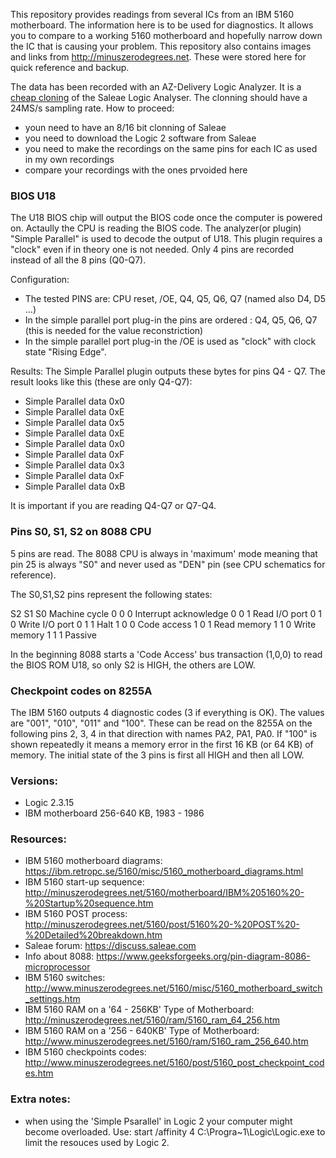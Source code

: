 This repository provides readings from several ICs from an IBM 5160 motherboard. The information here is to be used for diagnostics. It allows you to compare to a working 5160 motherboard and hopefully narrow down the IC that is causing your problem. This repository also contains images and links from http://minuszerodegrees.net. These were stored here for quick reference and backup.

The data has been recorded with an AZ-Delivery Logic Analyzer. It is a [cheap cloning](https://chinese-electronics-products-tested.blogspot.com/p/24m-8ch-logical-analyser-tested.html) of the Saleae Logic Analyser. The clonning should have a 24MS/s sampling rate. How to proceed:

- youn need to have an 8/16 bit clonning of Saleae
- you need to download the Logic 2 software from Saleae
- you need to make the recordings on the same pins for each IC as used in my own recordings
- compare your recordings with the ones prvoided here 


### BIOS U18

The U18 BIOS chip will output the BIOS code once the computer is powered on. Actaully the CPU is reading the BIOS code. The analyzer(or plugin) "Simple Parallel" is used to decode the output of U18. This plugin requires a "clock" even if in theory one is not needed. Only 4 pins are recorded instead of all the 8 pins (Q0-Q7).

Configuration:
- The tested PINS are: CPU reset, /OE, Q4, Q5, Q6, Q7 (named also D4, D5 ...)
- In the simple parallel port plug-in the pins are ordered : Q4, Q5, Q6, Q7 (this is needed for the value reconstriction)
- In the simple parallel port plug-in the /OE is used as "clock" with clock state "Rising Edge".

Results:
The Simple Parallel plugin outputs these bytes for pins Q4 - Q7. The result looks like this (these are only Q4-Q7):

- Simple Parallel	data 0x0
- Simple Parallel	data 0xE
- Simple Parallel	data 0x5
- Simple Parallel	data 0xE
- Simple Parallel	data 0x0
- Simple Parallel	data 0xF
- Simple Parallel	data 0x3
- Simple Parallel	data 0xF
- Simple Parallel	data 0xB

It is important if you are reading Q4-Q7 or Q7-Q4. 

### Pins S0, S1, S2 on 8088 CPU
5 pins are read. The 8088 CPU is always in 'maximum' mode meaning that pin 25 is always "S0" and never used as "DEN" pin (see CPU schematics for reference).

The S0,S1,S2 pins represent the following states:

S2 S1 S0 Machine cycle
0 0 0 Interrupt acknowledge
0 0 1 Read I/O port
0 1 0 Write I/O port
0 1 1 Halt
1 0 0 Code access
1 0 1 Read memory
1 1 0 Write memory
1 1 1 Passive

In the beginning 8088 starts a 'Code Access' bus transaction (1,0,0) to read the BIOS ROM U18, so only S2 is HIGH, the others are LOW. 

### Checkpoint codes on 8255A

The IBM 5160 outputs 4 diagnostic codes (3 if everything is OK). The values are "001", "010", "011" and "100". These can be read on the 8255A on the following pins 2, 3, 4 in that direction with names PA2, PA1, PA0. If "100" is shown repeatedly it means a memory error in the first 16 KB (or 64 KB) of memory. The initial state of the 3 pins is first all HIGH and then all LOW.

### Versions:
- Logic 2.3.15
- IBM motherboard 256-640 KB, 1983 - 1986

### Resources:
- IBM 5160 motherboard diagrams: https://ibm.retropc.se/5160/misc/5160_motherboard_diagrams.html
- IBM 5160 start-up sequence: http://minuszerodegrees.net/5160/motherboard/IBM%205160%20-%20Startup%20sequence.htm
- IBM 5160 POST process: http://minuszerodegrees.net/5160/post/5160%20-%20POST%20-%20Detailed%20breakdown.htm
- Saleae forum: https://discuss.saleae.com
- Info about 8088: https://www.geeksforgeeks.org/pin-diagram-8086-microprocessor
- IBM 5160 switches: http://www.minuszerodegrees.net/5160/misc/5160_motherboard_switch_settings.htm
- IBM 5160 RAM on a '64 - 256KB' Type of Motherboard: http://minuszerodegrees.net/5160/ram/5160_ram_64_256.htm
- IBM 5160 RAM on a '256 - 640KB' Type of Motherboard: http://www.minuszerodegrees.net/5160/ram/5160_ram_256_640.htm
- IBM 5160 checkpoints codes: http://www.minuszerodegrees.net/5160/post/5160_post_checkpoint_codes.htm

### Extra notes:
- when using the 'Simple Psarallel' in Logic 2 your computer might become overloaded. Use: start /affinity 4 C:\Progra~1\Logic\Logic.exe to limit the resouces used by Logic 2.
